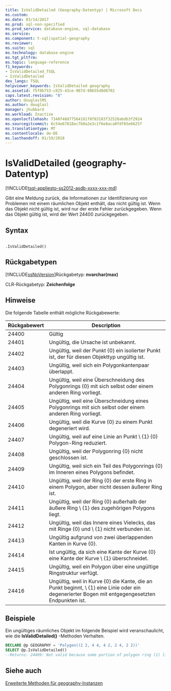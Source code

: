 ```yaml
---
title: IsValidDetailed (Geography-Datentyp) | Microsoft Docs
ms.custom: 
ms.date: 03/14/2017
ms.prod: sql-non-specified
ms.prod_service: database-engine, sql-database
ms.service: 
ms.component: t-sql|spatial-geography
ms.reviewer: 
ms.suite: sql
ms.technology: database-engine
ms.tgt_pltfrm: 
ms.topic: language-reference
f1_keywords:
- IsValidDetailed_TSQL
- IsValidDetailed
dev_langs: TSQL
helpviewer_keywords: IsValidDetailed geography
ms.assetid: f5f0b753-c825-43ce-987d-98655d8d8702
caps.latest.revision: "8"
author: douglaslMS
ms.author: douglasl
manager: jhubbard
ms.workload: Inactive
ms.openlocfilehash: 7348f48d77564181f8f83183f32528abdb3f2924
ms.sourcegitcommit: 6c54e67818ec7b0a2e3c1f6e8aca0fdf65e6625f
ms.translationtype: MT
ms.contentlocale: de-DE
ms.lasthandoff: 01/19/2018
---
```

# <a name="isvaliddetailed-geography-data-type"></a>IsValidDetailed (geography-Datentyp)
[!INCLUDE[tsql-appliesto-ss2012-asdb-xxxx-xxx-md](../../includes/tsql-appliesto-ss2012-asdb-xxxx-xxx-md.md)]

  Gibt eine Meldung zurück, die Informationen zur Identifizierung von Problemen mit einem räumlichen Objekt enthält, das nicht gültig ist. Wenn das Objekt nicht gültig ist, wird nur der erste Fehler zurückgegeben. Wenn das Objekt gültig ist, wird der Wert 24400 zurückgegeben.  
  
## <a name="syntax"></a>Syntax  
  
```  
  
.IsValidDetailed()  
```  
  
## <a name="return-types"></a>Rückgabetypen  
 [!INCLUDE[ssNoVersion](../../includes/ssnoversion-md.md)]Rückgabetyp: **nvarchar(max)**  
  
 CLR-Rückgabetyp: **Zeichenfolge**  
  
## <a name="remarks"></a>Hinweise  
 Die folgende Tabelle enthält mögliche Rückgabewerte:  
  
|Rückgabewert|Description|  
|------------------|-----------------|  
|24400|Gültig|  
|24401|Ungültig, die Ursache ist unbekannt.|  
|24402|Ungültig, weil der Punkt {0} ein isolierter Punkt ist, der für diesen Objekttyp ungültig ist.|  
|24403|Ungültig, weil sich ein Polygonkantenpaar überlappt.|  
|24404|Ungültig, weil eine Überschneidung des Polygonrings {0} mit sich selbst oder einem anderen Ring vorliegt.|  
|24405|Ungültig, weil eine Überschneidung eines Polygonrings mit sich selbst oder einem anderen Ring vorliegt.|  
|24406|Ungültig, weil die Kurve {0} zu einem Punkt degeneriert wird.|  
|24407|Ungültig, weil auf eine Linie an Punkt \ {1\} {0} Polygon-Ring reduziert.|  
|24408|Ungültig, weil der Polygonring {0} nicht geschlossen ist.|  
|24409|Ungültig, weil sich ein Teil des Polygonrings {0} im Inneren eines Polygons befindet.|  
|24410|Ungültig, weil der Ring {0} der erste Ring in einem Polygon, aber nicht dessen äußerer Ring ist.|  
|24411|Ungültig, weil der Ring {0} außerhalb der äußere Ring \ {1\} des zugehörigen Polygons liegt.|  
|24412|Ungültig, weil das Innere eines Vielecks, das mit Ringe {0} und \ {1\} nicht verbunden ist.|  
|24413|Ungültig aufgrund von zwei überlappenden Kanten in Kurve {0}.|  
|24414|Ist ungültig, da sich eine Kante der Kurve {0} eine Kante der Kurve \ {1\} überschneidet.|  
|24415|Ungültig, weil ein Polygon über eine ungültige Ringstruktur verfügt.|  
|24416|Ungültig, weil in Kurve {0} die Kante, die an Punkt beginnt, \ {1\} eine Linie oder ein degenerierter Bogen mit entgegengesetzten Endpunkten ist.|  
  
## <a name="examples"></a>Beispiele  
 Ein ungültiges räumliches Objekt im folgende Beispiel wird veranschaulicht, wie die **IsValidDetailed()** -Methoden Verhalten.  
  
```sql  
DECLARE @p GEOGRAPHY = 'Polygon((2 2, 4 4, 4 2, 2 4, 2 2))'  
SELECT @p.IsValidDetailed()  
--Returns: 24409: Not valid because some portion of polygon ring (1) lies in the interior of a polygon.  
```  
  
## <a name="see-also"></a>Siehe auch  
 [Erweiterte Methoden für geography-Instanzen](../../t-sql/spatial-geography/extended-methods-on-geography-instances.md)  
  
  
